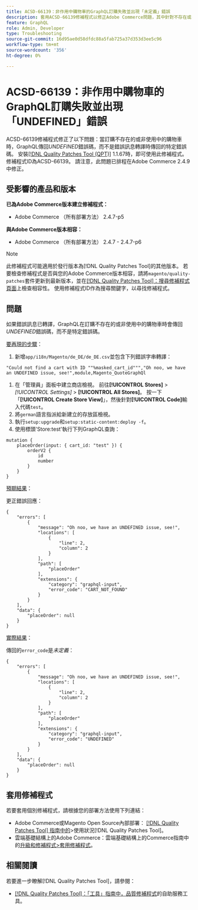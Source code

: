 ```yaml
---
title: ACSD-66139：非作用中購物車的GraphQL訂購失敗並出現「未定義」錯誤
description: 套用ACSD-66139修補程式以修正Adobe Commerce問題，其中針對不存在或非使用中的購物車下訂單時，GraphQL在轉譯錯誤訊息時傳回「未定義」錯誤碼，而非特定錯誤碼。
feature: GraphQL
role: Admin, Developer
type: Troubleshooting
source-git-commit: 16d95ae0d58dfdc88a5fab725a37d353d3ee5c96
workflow-type: tm+mt
source-wordcount: '356'
ht-degree: 0%

---
```



# ACSD-66139：非作用中購物車的GraphQL訂購失敗並出現「UNDEFINED」錯誤

ACSD-66139修補程式修正了以下問題：當訂購不存在的或非使用中的購物車時，GraphQL傳回&#x200B;*UNDEFINED*&#x200B;錯誤碼，而不是錯誤訊息轉譯時傳回的特定錯誤碼。 安裝[[!DNL Quality Patches Tool (QPT)]](/help/tools/quality-patches-tool/quality-patches-tool-to-self-serve-quality-patches.md) 1.1.67時，即可使用此修補程式。 修補程式ID為ACSD-66139。 請注意，此問題已排程在Adobe Commerce 2.4.9中修正。

## 受影響的產品和版本

**已為Adobe Commerce版本建立修補程式：**

* Adobe Commerce （所有部署方法） 2.4.7-p5

**與Adobe Commerce版本相容：**

* Adobe Commerce （所有部署方法） 2.4.7 - 2.4.7-p6

>[!NOTE]
>
>此修補程式可能適用於發行版本為[!DNL Quality Patches Tool]的其他版本。 若要檢查修補程式是否與您的Adobe Commerce版本相容，請將`magento/quality-patches`套件更新到最新版本，並在[[!DNL Quality Patches Tool]：搜尋修補程式頁面](https://experienceleague.adobe.com/tools/commerce-quality-patches/index.html?lang=zh-Hant)上檢查相容性。 使用修補程式ID作為搜尋關鍵字，以尋找修補程式。

## 問題

如果錯誤訊息已轉譯，GraphQL在訂購不存在的或非使用中的購物車時會傳回&#x200B;*UNDEFINED*&#x200B;錯誤碼，而不是特定錯誤碼。

<u>要再現的步驟</u>：

1. 新增`app/i18n/Magento/de_DE/de_DE.csv`並包含下列錯誤字串轉譯：

```
"Could not find a cart with ID ""%masked_cart_id""","Oh noo, we have an UNDEFINED issue, see!",module,Magento_QuoteGraphQl
```

1. 在「管理員」面板中建立商店檢視。 前往&#x200B;**[!UICONTROL Stores]** > *[!UICONTROL Settings]* > **[!UICONTROL All Stores]**。 按一下「**[!UICONTROL Create Store View]**」，然後針對&#x200B;**[!UICONTROL Code]**&#x200B;輸入代碼`test`。
1. 將`german`語言指派給新建立的存放區檢視。
1. 執行`setup:upgrade`和`setup:static-content:deploy -f`。
1. 使用標頭&#39;Store:test&#39;執行下列GraphQL查詢：

```
mutation {
    placeOrder(input: { cart_id: "test" }) {
        orderV2 {
            id
            number
        }
    }
}
```

<u>預期結果</u>：

更正錯誤回應：

```
{
    "errors": [
        {
            "message": "Oh noo, we have an UNDEFINED issue, see!",
            "locations": [
                {
                    "line": 2,
                    "column": 2
                }
            ],
            "path": [
                "placeOrder"
            ],
            "extensions": {
                "category": "graphql-input",
                "error_code": "CART_NOT_FOUND"
            }
        }
    ],
    "data": {
        "placeOrder": null
    }
}
```

<u>實際結果</u>：

傳回的`error_code`是&#x200B;*未定義*：

```
{
    "errors": [
        {
            "message": "Oh noo, we have an UNDEFINED issue, see!",
            "locations": [
                {
                    "line": 2,
                    "column": 2
                }
            ],
            "path": [
                "placeOrder"
            ],
            "extensions": {
                "category": "graphql-input",
                "error_code": "UNDEFINED"
            }
        }
    ],
    "data": {
        "placeOrder": null
    }
}
```

## 套用修補程式

若要套用個別修補程式，請根據您的部署方法使用下列連結：

* Adobe Commerce或Magento Open Source內部部署： [[!DNL Quality Patches Tool] 指南中的](/help/tools/quality-patches-tool/usage.md)>使用狀況[!DNL Quality Patches Tool]。
* 雲端基礎結構上的Adobe Commerce：雲端基礎結構上的Commerce指南中的[升級和修補程式>套用修補程式](https://experienceleague.adobe.com/docs/commerce-cloud-service/user-guide/develop/upgrade/apply-patches.html?lang=zh-Hant)。

## 相關閱讀

若要進一步瞭解[!DNL Quality Patches Tool]，請參閱：

* [[!DNL Quality Patches Tool]：「工具」指南中，品質修補程式](/help/tools/quality-patches-tool/quality-patches-tool-to-self-serve-quality-patches.md)的自助服務工具。
